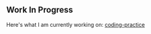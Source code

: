 ## Work In Progress

Here's what I am currently working on: [coding-practice](https://github.com/darshanparikh/coding-practice)
